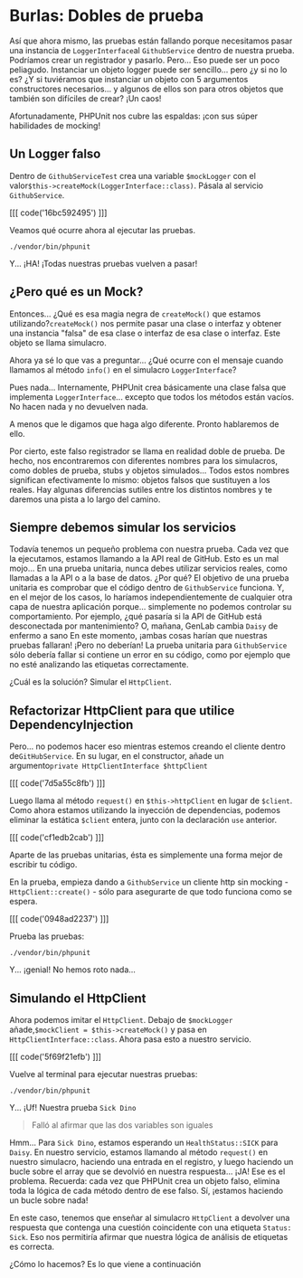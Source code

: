 # Burlas: Dobles de prueba

Así que ahora mismo, las pruebas están fallando porque necesitamos pasar una instancia de `LoggerInterface`al `GithubService` dentro de nuestra prueba. Podríamos crear un registrador y pasarlo. Pero... Eso puede ser un poco peliagudo. Instanciar un objeto logger puede ser sencillo... pero ¿y si no lo es? ¿Y si tuviéramos que instanciar un objeto con 5 argumentos constructores necesarios... y algunos de ellos son para otros objetos que también son difíciles de crear? ¡Un caos!

Afortunadamente, PHPUnit nos cubre las espaldas: ¡con sus súper habilidades de mocking!

## Un Logger falso

Dentro de `GithubServiceTest` crea una variable `$mockLogger` con el valor`$this->createMock(LoggerInterface::class)`. Pásala al servicio `GithubService`.

[[[ code('16bc592495') ]]]

Veamos qué ocurre ahora al ejecutar las pruebas.

```terminal
./vendor/bin/phpunit
```

Y... ¡HA! ¡Todas nuestras pruebas vuelven a pasar!

## ¿Pero qué es un Mock?

Entonces... ¿Qué es esa magia negra de `createMock()` que estamos utilizando?`createMock()` nos permite pasar una clase o interfaz y obtener una instancia "falsa" de esa clase o interfaz 
de esa clase o interfaz. Este objeto se llama simulacro.

Ahora ya sé lo que vas a preguntar... ¿Qué ocurre con el mensaje cuando llamamos al método `info()` en el simulacro `LoggerInterface`?

Pues nada... Internamente, PHPUnit crea básicamente una clase falsa que implementa `LoggerInterface`... excepto que todos los métodos están vacíos. No hacen nada y no devuelven nada.

A menos que le digamos que haga algo diferente. Pronto hablaremos de ello.

Por cierto, este falso registrador se llama en realidad doble de prueba. De hecho, nos encontraremos con diferentes nombres para los simulacros, como dobles de prueba, stubs y objetos simulados... Todos estos nombres significan efectivamente lo mismo: objetos falsos que sustituyen a los reales. Hay algunas diferencias sutiles entre los distintos nombres y te daremos una pista a lo largo del camino.

## Siempre debemos simular los servicios

Todavía tenemos un pequeño problema con nuestra prueba. Cada vez que la ejecutamos, estamos llamando a la API real de GitHub. Esto es un mal mojo... En una prueba unitaria, nunca debes utilizar servicios reales, como llamadas a la API o a la base de datos. ¿Por qué? El objetivo de una prueba unitaria es comprobar que el código dentro de `GithubService` funciona. Y, en el mejor de los casos, lo haríamos independientemente de cualquier otra capa de nuestra aplicación porque... simplemente no podemos controlar su comportamiento. Por ejemplo, ¿qué pasaría si la API de GitHub está desconectada por mantenimiento? O, mañana, GenLab cambia `Daisy` de enfermo a sano En este momento, ¡ambas cosas harían que nuestras pruebas fallaran! ¡Pero no deberían! La prueba unitaria para `GithubService` sólo debería fallar si contiene un error en su código, como por ejemplo que no esté analizando las etiquetas correctamente.

¿Cuál es la solución? Simular el `HttpClient`.

## Refactorizar HttpClient para que utilice DependencyInjection

Pero... no podemos hacer eso mientras estemos creando el cliente dentro de`GitHubService`. En su lugar, en el constructor, añade un argumento`private HttpClientInterface $httpClient` 

[[[ code('7d5a55c8fb') ]]]

Luego llama al método `request()` en `$this->httpClient` en lugar de `$client`. 
Como ahora estamos utilizando la inyección de dependencias, podemos eliminar la estática `$client` entera, junto con la declaración `use` anterior.

[[[ code('cf1edb2cab') ]]]

Aparte de las pruebas unitarias, ésta es simplemente una forma mejor de escribir tu código.

En la prueba, empieza dando a `GithubService` un cliente http sin mocking - `HttpClient::create()` - sólo para asegurarte de que todo funciona como se espera.

[[[ code('0948ad2237') ]]]

Prueba las pruebas:

```terminal-silent
./vendor/bin/phpunit
```

Y... ¡genial! No hemos roto nada...

## Simulando el HttpClient

Ahora podemos imitar el `HttpClient`. Debajo de `$mockLogger` añade,`$mockClient = $this->createMock()` y pasa en `HttpClientInterface::class`. 
Ahora pasa esto a nuestro servicio.

[[[ code('5f69f21efb') ]]]

Vuelve al terminal para ejecutar nuestras pruebas:

```terminal-silent
./vendor/bin/phpunit
```

Y... ¡Uf! Nuestra prueba `Sick Dino` 

> Falló al afirmar que las dos variables son iguales

Hmm... Para `Sick Dino`, estamos esperando un `HealthStatus::SICK` para `Daisy`. En nuestro servicio, estamos llamando al método `request()` en nuestro simulacro, haciendo una entrada en el registro, y luego haciendo un bucle sobre el array que se devolvió en nuestra respuesta... ¡JA! Ese es el problema. Recuerda: cada vez que PHPUnit crea un objeto falso, elimina toda la lógica de cada método dentro de ese falso. Sí, ¡estamos haciendo un bucle sobre nada!

En este caso, tenemos que enseñar al simulacro `HttpClient` a devolver una respuesta que contenga una cuestión coincidente con una etiqueta `Status: Sick`. Eso nos permitiría afirmar que nuestra lógica de análisis de etiquetas es correcta.

¿Cómo lo hacemos? Es lo que viene a continuación
